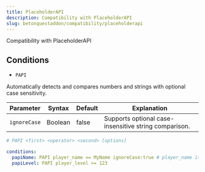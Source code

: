 ```yaml
---
title: PlaceholderAPI
description: Compatibility with PlaceholderAPI
slug: betonquestaddon/compatibility/placeholderapi
---
```


Compatibility with PlaceholderAPI

## **Conditions**
- `PAPI`

Automatically detects and compares numbers and strings with optional case sensitivity.

| Parameter    | Syntax  | Default | Explanation                                           |
|--------------|---------|---------|-------------------------------------------------------|
| `ignoreCase` | Boolean | false   | Supports optional case-insensitive string comparison. |

```yaml
# PAPI <first> <operator> <second> [options]

conditions:
  papiName: PAPI player_name == MyName ignoreCase:true # player_name is MyName / ignoreCase is true = true
  papiLevel: PAPI player_level >= 123
```